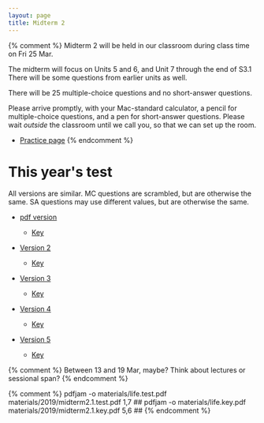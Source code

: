 ```yaml
---
layout: page
title: Midterm 2
---
```


{% comment %} 
Midterm 2 will be held in our classroom during class time on Fri 25 Mar. 

The midterm will focus on Units 5 and 6, and Unit 7 through the end of S3.1
There will be some questions from earlier units as well. 

There will be 25 multiple-choice questions and no short-answer questions.

Please arrive promptly, with your Mac-standard calculator, a pencil for multiple-choice questions, and a pen for short-answer questions. Please wait _outside_ the classroom until we call you, so that we can set up the room.

* [Practice page](practice)
{% endcomment %} 

# This year's test

All versions are similar. MC questions are scrambled, but are otherwise the same. SA questions may use different values, but are otherwise the same.

* [pdf version](materials/midterm2.1.test.pdf)
    * [Key](materials/midterm2.1.key.pdf)

* [Version 2](materials/midterm2.2.test.pdf)
    * [Key](materials/midterm2.2.key.pdf)

* [Version 3](materials/midterm2.3.test.pdf)
    * [Key](materials/midterm2.3.key.pdf)

* [Version 4](materials/midterm2.4.test.pdf)
    * [Key](materials/midterm2.4.key.pdf)

* [Version 5](materials/midterm2.5.test.pdf)
    * [Key](materials/midterm2.5.key.pdf)

{% comment %} 
Between 13 and 19 Mar, maybe? Think about lectures or sessional span?
{% endcomment %} 

{% comment %} 
pdfjam -o materials/life.test.pdf materials/2019/midterm2.1.test.pdf 1,7 ##
pdfjam -o materials/life.key.pdf materials/2019/midterm2.1.key.pdf 5,6 ##
{% endcomment %} 

